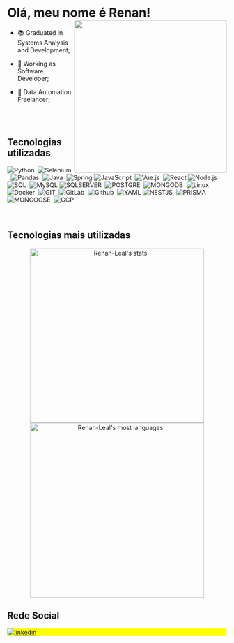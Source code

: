<h1 align="left">Olá, meu nome é Renan!<img align="right" height="350" src="https://media.giphy.com/media/CqXALXwCrQanqRwAcE/giphy.gif" /></h1>

- 📚 Graduated in Systems Analysis and Development;

- 💼 Working as Software Developer;

- 💼 Data Automation Freelancer;

<br>
<br>

<h2 align="left">Tecnologias utilizadas</h1>

![Python](https://img.shields.io/badge/Python-14354C?style=for-the-badge&logo=python&logoColor=white)&nbsp;
![Selenium](https://img.shields.io/badge/selenium-43853D?style=for-the-badge&logo=selenium&logoColor=white)&nbsp;
![Pandas](https://img.shields.io/badge/pandas-800080?style=for-the-badge&logo=pandas&logoColor=white)&nbsp;
![Java](https://img.shields.io/badge/Java-ED8B00?style=for-the-badge&logo=java&logoColor=white)&nbsp;
![Spring](https://img.shields.io/badge/Spring-6DB33F?style=for-the-badge&logo=spring&logoColor=white)
![JavaScript](https://img.shields.io/badge/JavaScript-F7DF1E?style=for-the-badge&logo=javascript&logoColor=black)&nbsp;
![Vue.js](https://img.shields.io/badge/Vue.js-35495E?style=for-the-badge&logo=vue.js&logoColor=4FC08D)&nbsp;
![React](https://img.shields.io/badge/React-20232A?style=for-the-badge&logo=react&logoColor=61DAFB) 
![Node.js](https://img.shields.io/badge/Node.js-43853D?style=for-the-badge&logo=node.js&logoColor=white)&nbsp;
![SQL](https://img.shields.io/badge/sql-1572B6?style=for-the-badge&logo=sql&logoColor=white)&nbsp;
![MySQL](https://img.shields.io/badge/mysql-4479A1.svg?style=for-the-badge&logo=mysql&logoColor=white)
![SQLSERVER](https://img.shields.io/badge/sqlserver-1572B6?style=for-the-badge&logo=sqlserver&logoColor=white)&nbsp;
![POSTGRE](https://img.shields.io/badge/postgresql-4479A1?style=for-the-badge&logo=postgresql&logoColor=white)&nbsp;
![MONGODB](https://img.shields.io/badge/mongodb-6DB33F?style=for-the-badge&logo=mongodb&logoColor=white)&nbsp;
![Linux](https://img.shields.io/badge/Linux-FCC624?style=for-the-badge&logo=linux&logoColor=black)&nbsp;
![Docker](https://img.shields.io/badge/Docker-0db7ed?style=for-the-badge&logo=docker&logoColor=white)&nbsp;
![GIT](https://img.shields.io/badge/git-E34F26?style=for-the-badge&logo=git&logoColor=white)&nbsp;
![GitLab](https://img.shields.io/badge/GitLab-E34F26?style=for-the-badge&logo=gitlab&logoColor=white)&nbsp;
![Github](https://img.shields.io/badge/GitHub-808080?style=for-the-badge&logo=github&logoColor=white)&nbsp;
![YAML](https://img.shields.io/badge/yaml-%23808080.svg?style=for-the-badge&logo=yaml&logoColor=151515)
![NESTJS](https://img.shields.io/badge/nestjs-ff2401?style=for-the-badge&logo=nestjs&logoColor=white)&nbsp;
![PRISMA](https://img.shields.io/badge/prisma-00008b?style=for-the-badge&logo=prisma&logoColor=white)&nbsp;
![MONGOOSE](https://img.shields.io/badge/mongoose-42853D?style=for-the-badge&logo=mongoose&logoColor=white)&nbsp;
![GCP](https://img.shields.io/badge/gcp-fac203?style=for-the-badge&logo=gcp&logoColor=white)&nbsp;


<br>

<h2>Tecnologias mais utilizadas</h2>
<p align="center">
  <img width="400em" src="https://github-readme-stats.vercel.app/api?username=Renan-Leal&show_icons=true&theme=dark" alt="Renan-Leal's stats"/>
  <img width="400em" src="https://github-readme-stats.vercel.app/api/top-langs/?username=Renan-Leal&layout=compact&theme=dark" alt="Renan-Leal's most languages"/>
</p>

<h2>Rede Social</h2>
<p align="left" style="background:yellow">
  <a href="https://www.linkedin.com/in/renan-leal-4225741a0/" target="_blank">
    <img align="center" src="https://img.shields.io/badge/LinkedIn-0077B5?style=for-the-badge&logo=linkedin&logoColor=white" alt="linkedin"/>
  </a>
</p>
